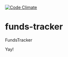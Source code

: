 [![Code Climate](https://codeclimate.com/github/chriscarter90/funds-tracker.png)](https://codeclimate.com/github/chriscarter90/funds-tracker)

funds-tracker
=============

FundsTracker

Yay!
